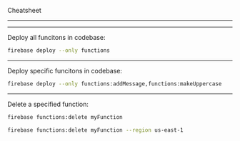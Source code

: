 Cheatsheet

---

---

Deploy all funcitons in codebase:

```bash
firebase deploy --only functions
```

---

Deploy specific funcitons in codebase:

```bash
firebase deploy --only functions:addMessage,functions:makeUppercase
```

---

Delete a specified function:

```bash
firebase functions:delete myFunction
```

```bash
firebase functions:delete myFunction --region us-east-1
```
